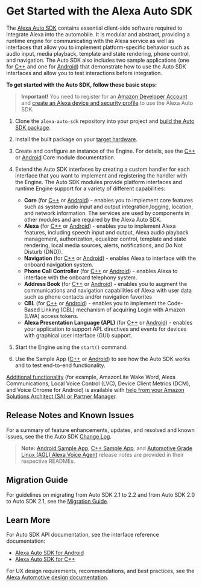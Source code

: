 # Get Started with the Alexa Auto SDK

The [Alexa Auto SDK](./OVERVIEW.md) contains essential client-side software required to integrate Alexa into the automobile. It is modular and abstract, providing a runtime engine for communicating with the Alexa service as well as interfaces that allow you to implement platform-specific behavior such as audio input, media playback, template and state rendering, phone control, and navigation. The Auto SDK also includes two sample applications (one for [C++](./samples/cpp/README.md) and one for [Android](./samples/android/README.md)) that demonstrate how to use the Auto SDK interfaces and allow you to test interactions before integration.

**To get started with the Auto SDK, follow these basic steps:**

> **Important!** You need to register for an [Amazon Developer Account](https://developer.amazon.com/home.html) and [create an Alexa device and security profile](./NEED_HELP.md#registering-a-product-and-creating-a-security-profile) to use the Alexa Auto SDK.

1. Clone the `alexa-auto-sdk` repository into your project and [build the Auto SDK package](./builder/README.md#using-the-auto-sdk-builder).

2. Install the built package on your [target hardware](./builder/README.md#supported-target-platforms).
3. Create and configure an instance of the Engine. For details, see the [C++](./modules/core/README.md#creating-the-engine) or [Android](./platforms/android/modules/core/README.md#creating-the-engine) Core module documentation.
    
4. Extend the Auto SDK interfaces by creating a custom handler for each interface that you want to implement and registering the handler with the Engine. The Auto SDK modules provide platform interfaces and runtime Engine support for a variety of different capabilities:

     * **Core** (for [C++](./modules/core/README.md) or [Android](./platforms/android/modules/core/README.md)) - enables you to implement core features such as system audio input and output integration,logging, location, and network information. The services are used by components in other modules and are required by the Alexa Auto SDK.
     * **Alexa** (for [C++](./modules/alexa/README.md) or [Android](./platforms/android/modules/alexa/README.md)) - enables you to implement Alexa features, including speech input and output, Alexa audio playback management, authorization,  equalizer control, template and state rendering, local media sources, alerts, notifications, and Do Not Disturb (DND)). 
     * **Navigation** (for [C++](./modules/navigation/README.md) or [Android](./platforms/android/modules/navigation/README.md)) - enables Alexa to interface with the onboard navigation system.
     * **Phone Call Controller** (for [C++](./modules/phone-control/README.md) or [Android](./platforms/android/modules/phonecontrol/README.md)) - enables Alexa to interface with the onboard telephony system.
     * **Address Book** (for [C++](./modules/address-book/README.md) or [Android](./platforms/android/modules/addressbook/README.md)) - enables you to augment the communications and navigation capabilities of Alexa with user data such as phone contacts and/or navigation favorites
     * **CBL** (for [C++](./modules/cbl/README.md) or [Android](./platforms/android/modules/cbl/README.md)) - enables you to implement the Code-Based Linking (CBL) mechanism of acquiring Login with Amazon (LWA) access tokens.
     *  **Alexa Presentation Language (APL)** (for [C++](./modules/apl/README.md) or [Android](./platforms/android/modules/apl/README.md)) - enables your application to support APL directives and events for devices with graphical user interface (GUI) support. 
5. Start the Engine using the `start()` command.
6. Use the Sample App ([C++](./samples/cpp/README.md) or [Android](./samples/android/README.md)) to see how the Auto SDK works and to test end-to-end functionality. 

[Additional functionality](./OVERVIEW.md#optional-extensions) (for example, AmazonLite Wake Word, Alexa Communications, Local Voice Control (LVC), Device Client Metrics (DCM), and Voice Chrome for Android) is available with [help from your Amazon Solutions Architect (SA) or Partner Manager](./NEED_HELP.md#requesting-additional-functionality-whitelisting).

## Release Notes and Known Issues <a id="relnotesknownissues"></a>

For a summary of feature enhancements, updates, and resolved and known issues, see the the Auto SDK [Change Log](./CHANGELOG.md).

>**Note:** [Android Sample App](./samples/android/README.md#v210-release-notes), [C++ Sample App](./samples/cpp/README.md#v210-release-notes), and [Automotive Grade Linux (AGL) Alexa Voice Agent](./platforms/agl/alexa-voiceagent-service/README.md#v210-release-notes) release notes are provided in their respective READMEs.

## Migration Guide
For guidelines on migrating from Auto SDK 2.1 to 2.2 and from Auto SDK 2.0 to Auto SDK 2.1, see the [Migration Guide](./MIGRATION.md).

## Learn More

For Auto SDK API documentation, see the interface reference documentation:

* [Alexa Auto SDK for Android](https://alexa.github.io/alexa-auto-sdk/docs/android/)
* [Alexa Auto SDK for C++](https://alexa.github.io/alexa-auto-sdk/docs/cpp/)

For UX design requirements, recommendations, and best practices, see the [Alexa Automotive design documentation](https://developer.amazon.com/docs/alexa-auto/about-this-guide.html).

